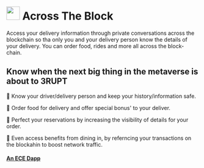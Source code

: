 #  <img src="https://user-images.githubusercontent.com/61543012/197380170-288431bb-8a34-4ed5-b026-71eb1091569a.png" height="35" width="35" align-items="center" justify-content="center" /> Across The Block
Access your delivery information through private conversations across the blockchain so tha only you and your delivery person know the details of your delivery. You can order food, rides and more all across the block-chain.

## Know when the next big thing in the metaverse is about to 3RUPT

🚗 Know your driver/delivery person and keep your history/information safe.

🍔 Order food for delivery and offer special bonus' to your deliver.

🍴 Perfect your reservations by increasing the visibility of details for your order.

🍜 Even access benefits from dining in, by referncing your transactions on the blockahin to boost network traffic.

#### [An ECE Dapp](https://github.com/elicharlese)
